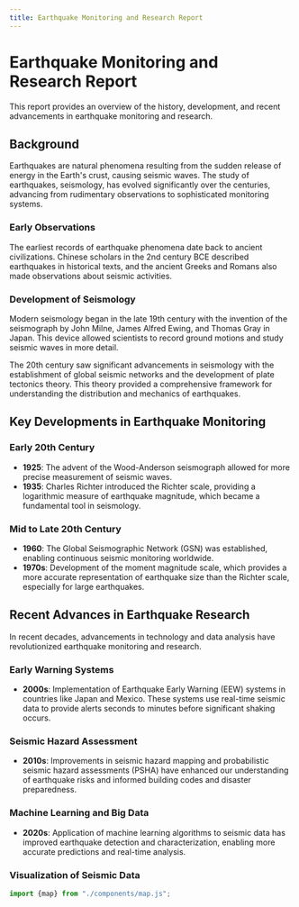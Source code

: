 ```yaml
---
title: Earthquake Monitoring and Research Report
---
```


# Earthquake Monitoring and Research Report

This report provides an overview of the history, development, and recent advancements in earthquake monitoring and research.

## Background

Earthquakes are natural phenomena resulting from the sudden release of energy in the Earth's crust, causing seismic waves. The study of earthquakes, seismology, has evolved significantly over the centuries, advancing from rudimentary observations to sophisticated monitoring systems.

### Early Observations

The earliest records of earthquake phenomena date back to ancient civilizations. Chinese scholars in the 2nd century BCE described earthquakes in historical texts, and the ancient Greeks and Romans also made observations about seismic activities.

### Development of Seismology

Modern seismology began in the late 19th century with the invention of the seismograph by John Milne, James Alfred Ewing, and Thomas Gray in Japan. This device allowed scientists to record ground motions and study seismic waves in more detail.

The 20th century saw significant advancements in seismology with the establishment of global seismic networks and the development of plate tectonics theory. This theory provided a comprehensive framework for understanding the distribution and mechanics of earthquakes.

## Key Developments in Earthquake Monitoring

### Early 20th Century

- **1925**: The advent of the Wood-Anderson seismograph allowed for more precise measurement of seismic waves.
- **1935**: Charles Richter introduced the Richter scale, providing a logarithmic measure of earthquake magnitude, which became a fundamental tool in seismology.

### Mid to Late 20th Century

- **1960**: The Global Seismographic Network (GSN) was established, enabling continuous seismic monitoring worldwide.
- **1970s**: Development of the moment magnitude scale, which provides a more accurate representation of earthquake size than the Richter scale, especially for large earthquakes.

## Recent Advances in Earthquake Research

In recent decades, advancements in technology and data analysis have revolutionized earthquake monitoring and research.

### Early Warning Systems

- **2000s**: Implementation of Earthquake Early Warning (EEW) systems in countries like Japan and Mexico. These systems use real-time seismic data to provide alerts seconds to minutes before significant shaking occurs.

### Seismic Hazard Assessment

- **2010s**: Improvements in seismic hazard mapping and probabilistic seismic hazard assessments (PSHA) have enhanced our understanding of earthquake risks and informed building codes and disaster preparedness.

### Machine Learning and Big Data

- **2020s**: Application of machine learning algorithms to seismic data has improved earthquake detection and characterization, enabling more accurate predictions and real-time analysis.

### Visualization of Seismic Data

```js
import {map} from "./components/map.js";
